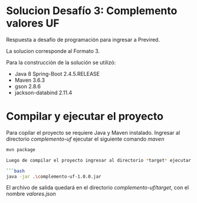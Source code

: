 # Solucion Desafío 3: Complemento valores UF

Respuesta a desafío de programación para ingresar a Previred.

La solucion corresponde al Formato 3.

Para la construcción de la solución se utilizó:

  - Java 8 Spring-Boot 2.4.5.RELEASE
  - Maven 3.6.3
  - gson 2.8.6
  - jackson-databind 2.11.4


# Compilar y ejecutar el proyecto

Para copilar el proyecto se requiere Java y Maven instalado.
Ingresar al directorio *complemento-uf* ejecutar el siguiente comando *maven*

```bash
mvn package

Luego de compilar el proyecto ingresar al directorio *target* ejecutar el siguiente comando *java*

```bash
java -jar .\complemento-uf-1.0.0.jar
```
El archivo de salida quedará en el directorio *complemento-uf/target*, con el nombre *valores.json*
